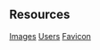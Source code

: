 ## Resources
[Images](https://robohash.org/1?set=set4)
[Users](https://jsonplaceholder.typicode.com/users)
[Favicon](https://icons8.com/icon/QBnz0pGMdk0_/cat)
